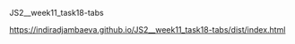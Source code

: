 JS2__week11_task18-tabs



https://indiradjambaeva.github.io/JS2__week11_task18-tabs/dist/index.html